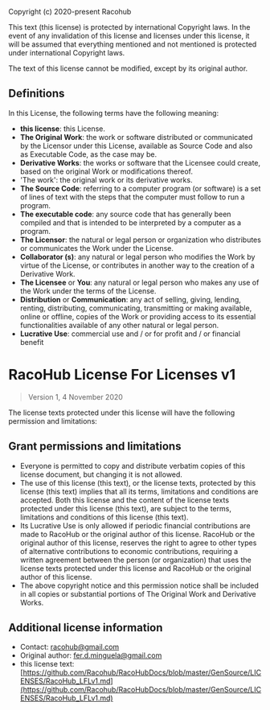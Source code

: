 Copyright (c) 2020-present Racohub

This text (this license) is protected by international Copyright laws.
In the event of any invalidation of this license and licenses under this license, it will be assumed that everything mentioned and not mentioned is protected under international Copyright laws.

The text of this license cannot be modified, except by its original author.

## Definitions

In this License, the following terms have the following meaning:

- **this license**: this License.
- **The Original Work**: the work or software distributed or communicated by the Licensor under this License, available as Source Code and also as Executable Code, as the case may be.
- **Derivative Works**: the works or software that the Licensee could create, based on the original Work or modifications thereof.
- 'The work': the original work or its derivative works.
- **The Source Code**: referring to a computer program (or software) is a set of lines of text with the steps that the computer must follow to run a program.
- **The executable code**: any source code that has generally been compiled and that is intended to be interpreted by a computer as a program.
- **The Licensor**: the natural or legal person or organization who distributes or communicates the Work under the License.
- **Collaborator (s)**: any natural or legal person who modifies the Work by virtue of the License, or contributes in another way to the creation of a Derivative Work.
- **The Licensee** or **You**: any natural or legal person who makes any use of the Work under the terms of the License.
- **Distribution** or **Communication**: any act of selling, giving, lending, renting, distributing, communicating, transmitting or making available, online or offline, copies of the Work or providing access to its essential functionalities available of any other natural or legal person.
- **Lucrative Use**: commercial use and / or for profit and / or financial benefit

# RacoHub License For Licenses v1

> Version 1, 4 November 2020 


The license texts protected under this license will have the following permission and limitations:

## Grant permissions and limitations

* Everyone is permitted to copy and distribute verbatim copies of this license document, but changing it is not allowed.
* The use of this license (this text), or the license texts, protected by this license (this text) implies that all its terms, limitations and conditions are accepted. Both this license and the content of the license texts protected under this license (this text), are subject to the terms, limitations and conditions of this license (this text).
* Its Lucrative Use is only allowed if periodic financial contributions are made to RacoHub or the original author of this license. RacoHub or the original author of this license, reserves the right to agree to other types of alternative contributions to economic contributions, requiring a written agreement between the person (or organization) that uses the license texts protected under this license and RacoHub or the original author of this license.
* The above copyright notice and this permission notice shall be included in all copies or substantial portions of The Original Work and Derivative Works.

## Additional license information

* Contact: racohub@gmail.com
* Original author: fer.d.minguela@gmail.com
* this license text: [https://github.com/Racohub/RacoHubDocs/blob/master/GenSource/LICENSES/RacoHub_LFLv1.md](https://github.com/Racohub/RacoHubDocs/blob/master/GenSource/LICENSES/RacoHub_LFLv1.md)